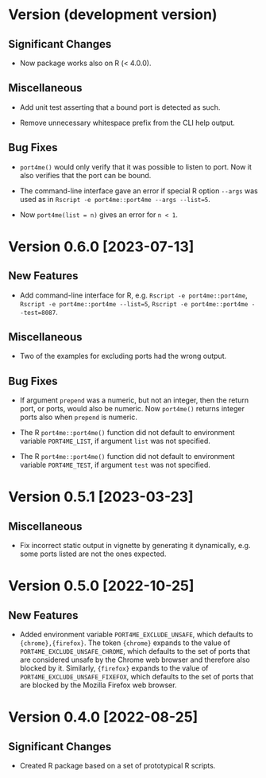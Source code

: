 # Version (development version)

## Significant Changes

 * Now package works also on R (< 4.0.0).

## Miscellaneous

 * Add unit test asserting that a bound port is detected as such.
 
 * Remove unnecessary whitespace prefix from the CLI help output.

## Bug Fixes

 * `port4me()` would only verify that it was possible to listen to 
   port. Now it also verifies that the port can be bound.
 
 * The command-line interface gave an error if special R option
   `--args` was used as in `Rscript -e port4me::port4me --args
   --list=5`.

 * Now `port4me(list = n)` gives an error for `n < 1`.


# Version 0.6.0 [2023-07-13]

## New Features

 * Add command-line interface for R, e.g. `Rscript -e
   port4me::port4me`, `Rscript -e port4me::port4me --list=5`,
   `Rscript -e port4me::port4me --test=8087`.

## Miscellaneous

 * Two of the examples for excluding ports had the wrong output.

## Bug Fixes

 * If argument `prepend` was a numeric, but not an integer, then the
   return port, or ports, would also be numeric. Now `port4me()`
   returns integer ports also when `prepend` is numeric.

 * The R `port4me::port4me()` function did not default to environment
   variable `PORT4ME_LIST`, if argument `list` was not specified.

 * The R `port4me::port4me()` function did not default to environment
   variable `PORT4ME_TEST`, if argument `test` was not specified.


# Version 0.5.1 [2023-03-23]

## Miscellaneous

 * Fix incorrect static output in vignette by generating it
   dynamically, e.g. some ports listed are not the ones expected.
 

# Version 0.5.0 [2022-10-25]

## New Features

 * Added environment variable `PORT4ME_EXCLUDE_UNSAFE`, which defaults
   to `{chrome},{firefox}`.  The token `{chrome}` expands to the value
   of `PORT4ME_EXCLUDE_UNSAFE_CHROME`, which defaults to the set of
   ports that are considered unsafe by the Chrome web browser and
   therefore also blocked by it.  Similarly, `{firefox}` expands to
   the value of `PORT4ME_EXCLUDE_UNSAFE_FIXEFOX`, which defaults to
   the set of ports that are blocked by the Mozilla Firefox web browser.
 

# Version 0.4.0 [2022-08-25]

## Significant Changes

 * Created R package based on a set of prototypical R scripts.

